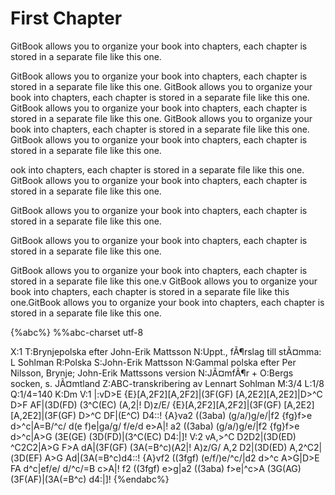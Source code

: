 # First Chapter

GitBook allows you to organize your book into chapters, each chapter is stored in a separate file like this one.

GitBook allows you to organize your book into chapters, each chapter is stored in a separate file like this one.
GitBook allows you to organize your book into chapters, each chapter is stored in a separate file like this one.
GitBook allows you to organize your book into chapters, each chapter is stored in a separate file like this one.
GitBook allows you to organize your book into chapters, each chapter is stored in a separate file like this one.
GitBook allows you to organize your book into chapters, each chapter is stored in a separate file like this one.


ook into chapters, each chapter is stored in a separate file like this one.
GitBook allows you to organize your book into chapters, each chapter is stored in a separate file like this one.


GitBook allows you to organize your book into chapters, each chapter is stored in a separate file like this one.



GitBook allows you to organize your book into chapters, each chapter is stored in a separate file like this one.

GitBook allows you to organize your book into chapters, each chapter is stored in a separate file like this one.v
GitBook allows you to organize your book into chapters, each chapter is stored in a separate file like this one.GitBook allows you to organize your book into chapters, each chapter is stored in a separate file like this one.


{%abc%}
%%abc-charset utf-8

X:1
T:Brynjepolska efter John-Erik Mattsson
N:Uppt., fÃ¶rslag till stÃ¤mma: L Sohlman
R:Polska
S:John-Erik Mattsson 
N:Gammal polska efter Per Nilsson, Brynje; John-Erik Mattssons version
N:JÃ¤mfÃ¶r +
O:Bergs socken, s. JÃ¤mtland
Z:ABC-transkribering av Lennart Sohlman
M:3/4
L:1/8
Q:1/4=140
K:Dm
V:1
|:vD>E {E}[A,2F2][A,2F2]|(3F(GF) [A,2E2][A,2E2]|D>^C D>F AF|(3D(FD) (3^C(EC) (A,2|!
D)z/E/ {E}[A,2F2][A,2F2]|(3F(GF) [A,2E2][A,2E2]|(3F(GF) D>^C DF|(E^C) D4::!
{A}va2 ((3aba) (g/a/)g/e/|f2 {fg}f>e d>^c|A=B/^c/ d(e f)e|ga/g/ f/e/d e>A|!
a2 ((3aba) (g/a/)g/e/|f2 {fg}f>e d>^c|A>G (3E(GE) (3D(FD)|(3^C(EC) D4:|]!
V:2
vA,>^C D2D2|(3D(ED) ^C2C2|A>G F>A dA|(3F(GF) (3A(=B^c)(A2|!
A)z/G/ A,2 D2|(3D(ED) A,2^C2|(3D(EF) A>G Ad|(3A(=B^c)d4::!
{A}vf2 ((3fgf) (e/f/)e/^c/|d2 d>^c A>G|D>E FA d^c|ef/e/ d/^c/=B c>A|!
f2 ((3fgf) e>g|a2 ((3aba) f>e|^c>A (3G(AG) (3F(AF)|(3A(=B^c) d4:|]!
{%endabc%}
